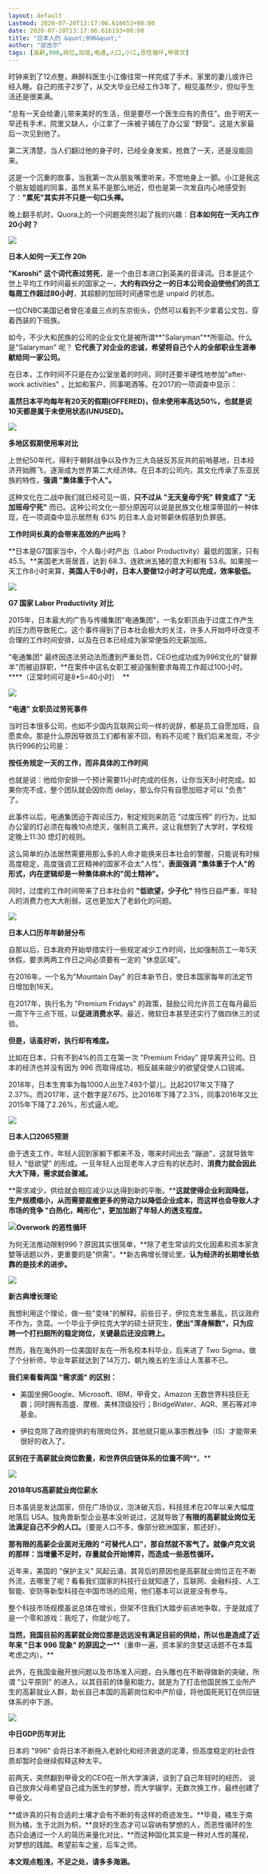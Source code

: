 ```yaml
---
layout: default
Lastmod: 2020-07-20T13:17:06.616653+00:00
date: 2020-07-20T13:17:06.616193+00:00
title: "日本人的 &quot;996&quot;"
author: "邱吉尔"
tags: [高薪,996,岗位,加班,电通,人口,小江,恶性循环,甲骨文]
---
```


时钟来到了12点整，麻醉科医生小江像往常一样完成了手术，家里的妻儿或许已经入睡。自己的孩子2岁了，从交大毕业已经工作3年了，相见虽然少，但似乎生活还是很美满。  

  

"总有一天会给妻儿带来美好的生活，但是要尽一个医生应有的责任"。由于明天一早还有手术，院里又缺人，小江拿了一床被子铺在了办公室 "野营"。这是大家最后一次见到他了。

  

第二天清楚，当人们翻过他的身子时，已经全身发紫，抢救了一天，还是没能回来。

  

这是一个沉重的故事，当我第一次从朋友嘴里听来，不觉地身上一颤。小江是我这个朋友姐姐的同事，虽然关系不是那么地近，但也是第一次发自内心地感受到了：**"累死"其实并不只是一句口头禅。**  

  

晚上翻手机时，Quora上的一个问题突然引起了我的兴趣：**日本如何在一天内工作20小时？**

  

![](https://images.weserv.nl/?url=https%3A//mmbiz.qpic.cn/mmbiz_jpg/OjVrMjKIeVwnnDNu1kNZkynHBxlw3R2Xsv2MKOWScBXIeeA1M63Jh9ic4MibJhI2TLROnfMhY9vRFLoc6iaK4taFw/640%3Fwx_fmt%3Djpeg)

**日本人如何一天工作 20h**

**"Karoshi" 这个词代表过劳死**，是一个由日本进口到英美的音译词。日本是这个世上平均工作时间最长的国家之一，**大约有四分之一的日本公司会迫使他们的员工每周工作超过80小时**，其超额的加班时间通常也是 unpaid 的状态。

  

一位CNBC美国记者曾在凌晨三点的东京街头，仍然可以看到不少拿着公文包，穿着西装的下班族。

  

如今，不少大和民族的公司的企业文化是被所谓**"Salaryman"**所驱动。什么是"Salaryman" 呢？ **它代表了对企业的忠诚，希望将自己个人的全部职业生涯奉献给同一家公司。**

在日本，工作时间不只是在办公室坐着的时间，同时还要半硬性地参加"after-work activities" ，比如和客户、同事喝酒等。在2017的一项调查中显示：

**虽然日本平均每年有20天的假期(OFFERED)，但未使用率高达50%，也就是说10天都是属于未使用状态(UNUSED)。**

![](https://images.weserv.nl/?url=https%3A//mmbiz.qpic.cn/mmbiz_jpg/OjVrMjKIeVwnnDNu1kNZkynHBxlw3R2XavAUoVc5HdEXy79ER73hYk3mbUUL97Yf4GEPFKyo6nUy3NHZyUBAJA/640%3Fwx_fmt%3Djpeg)

**多地区假期使用率对比**

上世纪50年代，得利于朝鲜战争以及作为三大岛链反苏反共的前哨基地，日本经济开始腾飞，逐渐成为世界第二大经济体。在日本的公司内，其文化传承了东亚民族的特性，**强调 "集体重于个人"。**

  

这种文化在二战中我们就已经可见一斑，**只不过从 "无天皇毋宁死" 转变成了 "无加班毋宁死"** 而已。这种公司文化一部分原因可以说是民族文化根深蒂固的一种体现，在一项调查中显示居然有 63% 的日本人会对带薪休假感到负罪感。

  

**工作时间长真的会带来高效的产出吗？**  

**日本是G7国家当中，个人每小时产出（Labor Productivity）最低的国家，只有 45.5。**美国老大哥居首，达到 68.3，连欧洲五猪的意大利都有 53.6。如果按一天工作8小时来算，**美国人干8小时，日本人要做12小时才可以完成，效率极低。**  

![](https://images.weserv.nl/?url=https%3A//mmbiz.qpic.cn/mmbiz_jpg/OjVrMjKIeVwnnDNu1kNZkynHBxlw3R2XyZOgRviaRE40icTjQOhjqclwXjg9dUyf8lJyib3P0ZZgy5ESgk7s1vcCg/640%3Fwx_fmt%3Djpeg)

**G7 国家 Labor Productivity 对比**

2015年，日本最大的广告与传播集团"电通集团"，一名女职员由于过度工作产生的压力而导致死亡。这个事件得到了日本社会极大的关注，许多人开始呼吁改变不合理的工作时间安排，以及在日本已经成为家常便饭的无薪加班。

  

"电通集团" 最终因违法劳动法而遭到严重处罚，CEO也成功成为996文化的"替罪羊"而被迫辞职，**在案件中这名女职工被迫强制要求每周工作超过100小时。****（正常时间可是8\*5=40小时）  **

![](https://images.weserv.nl/?url=https%3A//mmbiz.qpic.cn/mmbiz_jpg/OjVrMjKIeVwnnDNu1kNZkynHBxlw3R2X97GIS2o70kRSR7poiaCy7LpAibF9usHIzl1Gd3GtuBVldLz9dgGALSXA/640%3Fwx_fmt%3Djpeg)

**"电通" 女职员过劳死事件**

当时日本很多公司，也如不少国内互联网公司一样的说辞，都是员工自愿加班，自愿卖命。那是什么原因导致员工们都有家不回，有妈不见呢？我们后来发现，不少执行996的公司是：

  

**按任务规定一天的工作，而非具体的工作时间**

也就是说：他给你安排一个预计需要11小时完成的任务，让你当天8小时完成。如果你完不成，整个团队就会因你而 delay，那么你只有自愿加班才可以 "负责" 了。

  

此事件以后，电通集团迫于舆论压力，制定规则来防范 "过度压榨" 的行为，比如办公室的灯必须在每晚10点熄灭，强制员工离开。这让我想到了大学时，学校规定晚上11:30 熄灯的规则。

  

这么简单的办法居然需要用那么多的人命才能换来日本社会的警醒，只能说有时候高度稳定，高度强调工匠精神的国家不会太"人性"，**表面强调 "集体重于个人"的形式，内在逻辑却是一种集体麻木的"****闰土精神****"。**

  

同时，过度的工作时间带来了日本社会的 **"低欲望，少子化"** 特性日益严重，年轻人的消费力也大大削弱，这也更加大了老龄化的问题。

  

![](https://images.weserv.nl/?url=https%3A//mmbiz.qpic.cn/mmbiz_png/OjVrMjKIeVwnnDNu1kNZkynHBxlw3R2XguWzibGS4mRpTiaPUhTjEBK3OFND9PQGMVRx7TjVoJXlHrSywWZFzB5w/640%3Fwx_fmt%3Dpng)

**日本人口历年年龄层分布**

自那以后，日本政府开始举措实行一些规定减少工作时间，比如强制员工一年5天休假，要求两两工作日之间必须要有一定的 "休息区域"。

  

在2016年，一个名为"Mountain Day" 的日本新节日，使日本国家每年的法定节日增加到16天。

  

在2017年，执行名为 "Premium Fridays" 的政策，鼓励公司允许员工在每月最后一周下午三点下班，以**促进消费水平**。最近，微软日本甚至还实行了做四休三的试验。

  

**但是，话虽好听，执行却有难度。**

比如在日本，只有不到4%的员工在第一次 "Premium Friday" 提早离开公司。日本的经济也并没有因为 996 而取得成功，相反越来越少的欲望促使人口锐减。

  

2018年，日本生育率为每1000人出生7.493个婴儿，比起2017年又下降了2.37%。而2017年，这个数字是7.675，比2016年下降了2.3%，同事2016年又比2015年下降了2.26%，形式逼人呢。

  

![](https://images.weserv.nl/?url=https%3A//mmbiz.qpic.cn/mmbiz_jpg/OjVrMjKIeVwnnDNu1kNZkynHBxlw3R2XV8YurrJqvtalNXdBqKuuea3TZNcBXLkaNf9icW7N01I6oRv1JlYn8bw/640%3Fwx_fmt%3Djpeg)

**日本人口2065预测**

  

由于透支工作，年轻人回到家躺下都来不及，哪来时间出去 "蹦迪"，这就导致年轻人 "低欲望" 的形成。一旦年轻人出现老年人才应有的状态时，**消费力就会因此大大下降，需求就会骤减。**

  

**需求减少，供给就会相应减少以达得到新的平衡。****这就使得企业利润降低，生产规模缩小，从而需要裁撤更多的劳动力以降低企业成本，而这样也会导致人才市场的竞争 "白热化，畸形化"，更加加剧了年轻人的透支程度。**

  

![](https://images.weserv.nl/?url=https%3A//mmbiz.qpic.cn/mmbiz_png/OjVrMjKIeVwnnDNu1kNZkynHBxlw3R2XFJa8Nic5fxJuicPvGB5yoblB9Zpicma386mLMGrggKZtbQN3CKURFY1ew/640%3Fwx_fmt%3Dpng)**Overwork 的恶性循环**

  

为何无法推动限制996？原因其实很简单，**除了老生常谈的文化因素和资本家贪婪等话题以外，更重要的是"供需"。**新古典增长理论里，**认为经济的长期增长依靠的是技术的进步。**

![](https://images.weserv.nl/?url=https%3A//mmbiz.qpic.cn/mmbiz_png/OjVrMjKIeVwnnDNu1kNZkynHBxlw3R2XEe7wLb19a0k2iaQKWZiaTeuzUfyw6ichXoA2mHvCl0BLQhibYhymDepHew/640%3Fwx_fmt%3Dpng)

**新古典增长理论**

我想利用这个理论，做一些"变味"的解释。前些日子，伊拉克发生暴乱，抗议政府不作为，贪腐。一个毕业于伊拉克大学的硕士研究生，**使出"浑身解数"，只为应聘一个打扫厕所的稳定岗位，关键最后还没应聘上。**

  

然而，我在海外的一位美国好友在一所名校本科毕业，后来进了 Two Sigma，做了个分析师，毕业年薪就达到了14万刀，朝九晚五的生活让人羡慕不已。

**我们来看看两国 "需求面" 的区别：**

*   美国坐拥Google、Microsoft、IBM，甲骨文，Amazon 无数世界科技巨无霸；同时拥有高盛、摩根、美林顶级投行；BridgeWater、AQR、黑石等对冲基金。
    
*   伊拉克除了政府提供的有限岗位外，其他就只能从事宗教战争（IS）才能带来很好的收入了。
    

  

**区别在于高薪就业岗位数量，和世界供应链体系的位置不同****。**

![](https://images.weserv.nl/?url=https%3A//mmbiz.qpic.cn/mmbiz_png/OjVrMjKIeVwnnDNu1kNZkynHBxlw3R2X2raK3FHPuWXSLzhs0JASqYPTRicjUknsN9OChElKAwQtEuadu20nR2w/640%3Fwx_fmt%3Dpng)

**2018年US高薪就业岗位薪水**

  

日本虽说是发达国家，但在广场协议，泡沫破灭后，科技技术在20年以来大幅度地落后 USA。独角兽新型企业基本没听说过，这就导致了**有限的高薪就业岗位无法满足自己不少的人口。**（要是人口不多，像部分欧洲国家，那还好）。

**那有限的高薪企业面对无限的 "可替代人口"，那自然就不客气了。就像卢克文说的那样：当增量不足时，存量就会开始博弈，而造成一些恶性循环。**

近年来，美国的 "保护主义" 风起云涌，其背后的原因也是高薪就业岗位正在不断外流，去哪里了呢？看看我们国家的科技行业就知道了，互联网、金融科技、人工智能、安防等新型科技在中国市场的应用，他们基本可以说是没有参与。

  

整个科技市场规模虽说总体在增长，但架不住我们大踏步前进地争取，于是就成了是一个零和游戏：我吃了，你就少吃了。

**当然，我国目前的高薪就业岗位那是远远没有满足目前的供给，所以也是造成了近年来 "日本 996 现象" 的原因之一****（重申一遍，资本家的贪婪这话题不在本篇考虑之内）。**

此外，在我国金融开放问题以及市场准入问题，白头雕也在不断得做新的突破，所谓 "公平原则" 的进入，以其目前的体量和能力，就是为了打击他国民族工业所产生的高薪就业人群，助长自己本国的高薪岗位和中产阶级，将他国死死钉在供应链体系的中下游。

  

![](https://images.weserv.nl/?url=https%3A//mmbiz.qpic.cn/mmbiz_png/OjVrMjKIeVwnnDNu1kNZkynHBxlw3R2XzMHGvOia0g0HWummzzthJfPJR8ZTjtvUmrXKnRdr8amrdM2R3xn1nmg/640%3Fwx_fmt%3Dpng)

**中日GDP历年对比**

  

日本的 "996" 会将日本不断拖入老龄化和经济衰退的泥潭，但高度稳定的社会性质却暂时会继续假释这种太平。

  

前两天，突然翻到甲骨文的CEO在一所大学演讲，谈到了自己年轻时的经历， 说自己放弃父母希望自己成为医生的梦想，而大学辍学，无数次换工作，最终创建了甲骨文。

  
**或许真的只有合适的土壤才会有不断的有这样的奇迹发生。**毕竟，橘生于南则为橘，生于北则为枳，**良好的生态才可以容纳有梦想的人，而恶性循环的生态只会通过一个人的简历来量化对比，**而这种固化其实是一种对人性的蔑视，对梦想的践踏。希望前车之鉴，后车之师。

  

  

**本文观点粗浅，不足之处，请多多海涵。**

